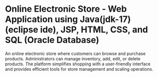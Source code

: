 # Online Electronic Store - Web Application using Java(jdk-17)(eclipse ide), JSP, HTML, CSS, and SQL (Oracle Database)
An online electronic store where customers can browse and purchase products. Administrators can manage inventory, add, edit, or delete products. The platform simplifies shopping with a user-friendly interface and provides efficient tools for store management and scaling operations.

